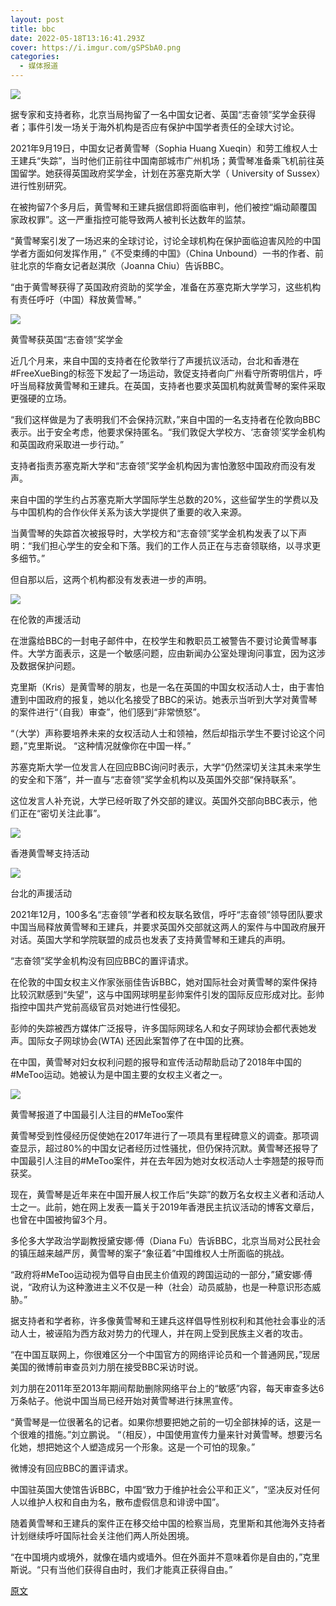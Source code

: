```yaml
---
layout: post
title: bbc
date: 2022-05-18T13:16:41.293Z
cover: https://i.imgur.com/gSPSbA0.png
categories:
  - 媒体报道
---
```

![](https://i.imgur.com/gSPSbA0.png)

据专家和支持者称，北京当局拘留了一名中国女记者、英国“志奋领”奖学金获得者；事件引发一场关于海外机构是否应有保护中国学者责任的全球大讨论。

2021年9月19日，中国女记者黄雪琴（Sophia Huang Xueqin）和劳工维权人士王建兵“失踪”，当时他们正前往中国南部城市广州机场；黄雪琴准备乘飞机前往英国留学。她获得英国政府奖学金，计划在苏塞克斯大学（ University of Sussex）进行性别研究。

在被拘留7个多月后，黄雪琴和王建兵据信即将面临审判，他们被控“煽动颠覆国家政权罪”。这一严重指控可能导致两人被判长达数年的监禁。

“黄雪琴案引发了一场迟来的全球讨论，讨论全球机构在保护面临迫害风险的中国学者方面如何发挥作用，”《不受束缚的中国》（China Unbound）一书的作者、前驻北京的华裔女记者赵淇欣（Joanna Chiu）告诉BBC。

“由于黄雪琴获得了英国政府资助的奖学金，准备在苏塞克斯大学学习，这些机构有责任呼吁（中国）释放黄雪琴。”

![](https://i.imgur.com/2jsLgEi.png)

黄雪琴获英国“志奋领”奖学金

近几个月来，来自中国的支持者在伦敦举行了声援抗议活动，台北和香港在#FreeXueBing的标签下发起了一场运动，敦促支持者向广州看守所寄明信片，呼吁当局释放黄雪琴和王建兵。在英国，支持者也要求英国机构就黄雪琴的案件采取更强硬的立场。

“我们这样做是为了表明我们不会保持沉默，”来自中国的一名支持者在伦敦向BBC表示。出于安全考虑，他要求保持匿名。“我们敦促大学校方、‘志奋领’奖学金机构和英国政府采取进一步行动。”

支持者指责苏塞克斯大学和“志奋领”奖学金机构因为害怕激怒中国政府而没有发声。

来自中国的学生约占苏塞克斯大学国际学生总数的20%，这些留学生的学费以及与中国机构的合作伙伴关系为该大学提供了重要的收入来源。

当黄雪琴的失踪首次被报导时，大学校方和“志奋领”奖学金机构发表了以下声明：“我们担心学生的安全和下落。我们的工作人员正在与志奋领联络，以寻求更多细节。”

但自那以后，这两个机构都没有发表进一步的声明。

![](https://i.imgur.com/Mry53oz.png)

在伦敦的声援活动

在泄露给BBC的一封电子邮件中，在校学生和教职员工被警告不要讨论黄雪琴事件。大学方面表示，这是一个敏感问题，应由新闻办公室处理询问事宜，因为这涉及数据保护问题。

克里斯（Kris）是黄雪琴的朋友，也是一名在英国的中国女权活动人士，由于害怕遭到中国政府的报复，她以化名接受了BBC的采访。她表示当听到大学对黄雪琴的案件进行“（自我）审查”，他们感到“非常愤怒”。

“（大学）声称要培养未来的女权活动人士和领袖，然后却指示学生不要讨论这个问题，”克里斯说。 “这种情况就像你在中国一样。”

苏塞克斯大学一位发言人在回应BBC询问时表示，大学“仍然深切关注其未来学生的安全和下落”，并一直与“志奋领”奖学金机构以及英国外交部“保持联系”。

这位发言人补充说，大学已经听取了外交部的建议。英国外交部向BBC表示，他们正在“密切关注此事”。

![](https://i.imgur.com/216ltEI.png)

香港黄雪琴支持活动

![](https://i.imgur.com/QJsjyAf.png)

台北的声援活动

2021年12月，100多名“志奋领”学者和校友联名致信，呼吁“志奋领”领导团队要求中国当局释放黄雪琴和王建兵，并要求英国外交部就这两人的案件与中国政府展开对话。英国大学和学院联盟的成员也发表了支持黄雪琴和王建兵的声明。

“志奋领”奖学金机构没有回应BBC的置评请求。

在伦敦的中国女权主义作家张丽佳告诉BBC，她对国际社会对黄雪琴的案件保持比较沉默感到“失望”，这与中国网球明星彭帅案件引发的国际反应形成对比。彭帅指控中国共产党前高级官员对她进行性侵犯。

彭帅的失踪被西方媒体广泛报导，许多国际网球名人和女子网球协会都代表她发声。国际女子网球协会(WTA) 还因此案暂停了在中国的比赛。

在中国，黄雪琴对妇女权利问题的报导和宣传活动帮助启动了2018年中国的#MeToo运动。她被认为是中国主要的女权主义者之一。

![](https://i.imgur.com/gHMfO03.png)

黄雪琴报道了中国最引人注目的#MeToo案件

黄雪琴受到性侵经历促使她在2017年进行了一项具有里程碑意义的调查。那项调查显示，超过80%的中国女记者经历过性骚扰，但仍保持沉默。黄雪琴还报导了中国最引人注目的#MeToo案件，并在去年因为她对女权活动人士李翘楚的报导而获奖。

现在，黄雪琴是近年来在中国开展人权工作后“失踪”的数万名女权主义者和活动人士之一。此前，她在网上发表一篇关于2019年香港民主抗议活动的博客文章后，也曾在中国被拘留3个月。

多伦多大学政治学副教授黛安娜·傅（Diana Fu）告诉BBC，北京当局对公民社会的镇压越来越严厉，黄雪琴的案子“象征着”中国维权人士所面临的挑战。

“政府将#MeToo运动视为倡导自由民主价值观的跨国运动的一部分，”黛安娜·傅说，“政府认为这种激进主义不仅是一种（社会）动员威胁，也是一种意识形态威胁。”

据支持者和学者称，许多像黄雪琴和王建兵这样倡导性别权利和其他社会事业的活动人士，被诬陷为西方敌对势力的代理人，并在网上受到民族主义者的攻击。

“在中国互联网上，你很难区分一个中国官方的网络评论员和一个普通网民，”现居美国的微博前审查员刘力朋在接受BBC采访时说。

刘力朋在2011年至2013年期间帮助删除网络平台上的“敏感”内容，每天审查多达6万条帖子。他说中国当局已经开始对黄雪琴进行抹黑宣传。

“黄雪琴是一位很著名的记者。如果你想要把她之前的一切全部抹掉的话，这是一个很难的措施。”刘立鹏说。 “（相反），中国使用宣传力量来针对黄雪琴。想要污名化她，想把她这个人塑造成另一个形象。这是一个可怕的现象。”

微博没有回应BBC的置评请求。

中国驻英国大使馆告诉BBC，中国“致力于维护社会公平和正义”，“坚决反对任何人以维护人权和自由为名，散布虚假信息和诽谤中国”。

随着黄雪琴和王建兵的案件正在移交给中国的检察当局，克里斯和其他海外支持者计划继续呼吁国际社会关注他们两人所处困境。

“在中国境内或境外，就像在墙内或墙外。但在外面并不意味着你是自由的，”克里斯说。“只有当他们获得自由时，我们才能真正获得自由。”

[原文](https://www.bbc.com/zhongwen/simp/chinese-news-61467390)